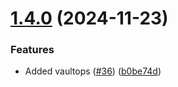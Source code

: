 # [1.4.0](https://github.com/arpanrec/home-lab/compare/1.3.2...1.4.0) (2024-11-23)


### Features

* Added vaultops ([#36](https://github.com/arpanrec/home-lab/issues/36)) ([b0be74d](https://github.com/arpanrec/home-lab/commit/b0be74de61342d6502c88402e108f6e15d8169fd))
